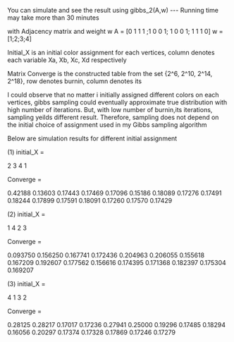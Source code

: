 You can simulate and see the result using gibbs_2(A,w) --- Running time may take more than 30 minutes

with Adjacency matrix and weight w
A = [0 1 1 1 ;1 0 0 1; 1 0 0 1; 1 1 1 0]
w = [1;2;3;4]

Initial_X is an initial color assignment for each vertices, column denotes each variable Xa, Xb, Xc, Xd respectively

Matrix Converge is the constructed table from the set {2^6, 2^10, 2^14, 2^18}, row denotes burnin, column denotes its

I could observe that no matter i initially assigned different colors on each vertices, gibbs sampling could eventually approximate true distribution with high number of iterations.
But, with low number of burnin,its iterations, sampling yeilds different result.
Therefore, sampling does not depend on the initial choice of assignment used in my Gibbs sampling algorithm

Below are simulation results for different initial assignment

(1)
initial_X =

2   3   4   1

Converge =

0.42188   0.13603   0.17443   0.17469
0.17096   0.15186   0.18089   0.17276
0.17491   0.18244   0.17899   0.17591
0.18091   0.17260   0.17570   0.17429


(2)
initial_X =

1   4   2   3

Converge =

0.093750   0.156250   0.167741   0.172436
0.204963   0.206055   0.155618   0.167209
0.192607   0.177562   0.156616   0.174395
0.171368   0.182397   0.175304   0.169207

(3)
initial_X =

4   1   3   2

Converge =

0.28125   0.28217   0.17017   0.17236
0.27941   0.25000   0.19296   0.17485
0.18294   0.16056   0.20297   0.17374
0.17328   0.17869   0.17246   0.17279
